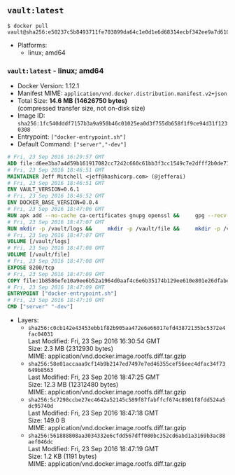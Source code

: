 ## `vault:latest`

```console
$ docker pull vault@sha256:e50237c5b8493711fe703899da64c1e0d1e6d68314ecbf342ee9a7d610cbcaa4
```

-	Platforms:
	-	linux; amd64

### `vault:latest` - linux; amd64

-	Docker Version: 1.12.1
-	Manifest MIME: `application/vnd.docker.distribution.manifest.v2+json`
-	Total Size: **14.6 MB (14626750 bytes)**  
	(compressed transfer size, not on-disk size)
-	Image ID: `sha256:1fc540dddf7157b3a9a950b46c01025ea0d3f755db658f1f9ce94d31f1230308`
-	Entrypoint: `["docker-entrypoint.sh"]`
-	Default Command: `["server","-dev"]`

```dockerfile
# Fri, 23 Sep 2016 16:29:57 GMT
ADD file:d6ee3ba7a4d59b161917082cc7242c660c61bb3f3cc1549c7e2dfff2b0de7104 in / 
# Fri, 23 Sep 2016 18:46:51 GMT
MAINTAINER Jeff Mitchell <jeff@hashicorp.com> (@jefferai)
# Fri, 23 Sep 2016 18:46:51 GMT
ENV VAULT_VERSION=0.6.1
# Fri, 23 Sep 2016 18:46:52 GMT
ENV DOCKER_BASE_VERSION=0.0.4
# Fri, 23 Sep 2016 18:47:06 GMT
RUN apk add --no-cache ca-certificates gnupg openssl &&     gpg --recv-keys 91A6E7F85D05C65630BEF18951852D87348FFC4C &&     mkdir -p /tmp/build &&     cd /tmp/build &&     wget https://releases.hashicorp.com/docker-base/${DOCKER_BASE_VERSION}/docker-base_${DOCKER_BASE_VERSION}_linux_amd64.zip &&     wget https://releases.hashicorp.com/docker-base/${DOCKER_BASE_VERSION}/docker-base_${DOCKER_BASE_VERSION}_SHA256SUMS &&     wget https://releases.hashicorp.com/docker-base/${DOCKER_BASE_VERSION}/docker-base_${DOCKER_BASE_VERSION}_SHA256SUMS.sig &&     gpg --batch --verify docker-base_${DOCKER_BASE_VERSION}_SHA256SUMS.sig docker-base_${DOCKER_BASE_VERSION}_SHA256SUMS &&     grep ${DOCKER_BASE_VERSION}_linux_amd64.zip docker-base_${DOCKER_BASE_VERSION}_SHA256SUMS | sha256sum -c &&     unzip docker-base_${DOCKER_BASE_VERSION}_linux_amd64.zip &&     cp bin/gosu bin/dumb-init /bin &&     wget https://releases.hashicorp.com/vault/${VAULT_VERSION}/vault_${VAULT_VERSION}_linux_amd64.zip &&     wget https://releases.hashicorp.com/vault/${VAULT_VERSION}/vault_${VAULT_VERSION}_SHA256SUMS &&     wget https://releases.hashicorp.com/vault/${VAULT_VERSION}/vault_${VAULT_VERSION}_SHA256SUMS.sig &&     gpg --batch --verify vault_${VAULT_VERSION}_SHA256SUMS.sig vault_${VAULT_VERSION}_SHA256SUMS &&     grep vault_${VAULT_VERSION}_linux_amd64.zip vault_${VAULT_VERSION}_SHA256SUMS | sha256sum -c &&     unzip -d /bin vault_${VAULT_VERSION}_linux_amd64.zip &&     cd /tmp &&     rm -rf /tmp/build &&     apk del gnupg openssl &&     rm -rf /root/.gnupg
# Fri, 23 Sep 2016 18:47:07 GMT
RUN mkdir -p /vault/logs &&     mkdir -p /vault/file &&     mkdir -p /vault/config
# Fri, 23 Sep 2016 18:47:07 GMT
VOLUME [/vault/logs]
# Fri, 23 Sep 2016 18:47:08 GMT
VOLUME [/vault/file]
# Fri, 23 Sep 2016 18:47:08 GMT
EXPOSE 8200/tcp
# Fri, 23 Sep 2016 18:47:09 GMT
COPY file:1b8586efe10a9ee6b52a1964d0aaf4c6e6b35174b129ee610e801e26dfabedd3 in /usr/local/bin/docker-entrypoint.sh 
# Fri, 23 Sep 2016 18:47:09 GMT
ENTRYPOINT ["docker-entrypoint.sh"]
# Fri, 23 Sep 2016 18:47:10 GMT
CMD ["server" "-dev"]
```

-	Layers:
	-	`sha256:c0cb142e43453ebb1f82b905aa472e6e66017efd43872135bc5372e4fac04031`  
		Last Modified: Fri, 23 Sep 2016 16:30:54 GMT  
		Size: 2.3 MB (2312930 bytes)  
		MIME: application/vnd.docker.image.rootfs.diff.tar.gzip
	-	`sha256:58e01accaaa9cf14b9b2147ed7497e7ed46355cef56eec4dfac34f73649b8563`  
		Last Modified: Fri, 23 Sep 2016 18:47:25 GMT  
		Size: 12.3 MB (12312480 bytes)  
		MIME: application/vnd.docker.image.rootfs.diff.tar.gzip
	-	`sha256:5c7298ccbe27ec4642a52145c589f87fabffcf674c8901f8fdd524a5dc95740d`  
		Last Modified: Fri, 23 Sep 2016 18:47:18 GMT  
		Size: 149.0 B  
		MIME: application/vnd.docker.image.rootfs.diff.tar.gzip
	-	`sha256:561888808aa3034332e6cfdd567dff080bc352cd6abd1a3169b3ac88aef046dc`  
		Last Modified: Fri, 23 Sep 2016 18:47:19 GMT  
		Size: 1.2 KB (1191 bytes)  
		MIME: application/vnd.docker.image.rootfs.diff.tar.gzip
